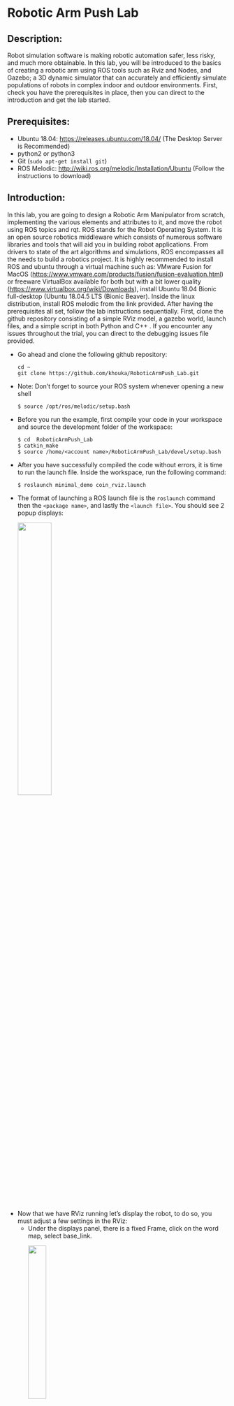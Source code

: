 # Robotic Arm Push Lab 


## Description:
   Robot simulation software is making robotic automation safer, less risky, and much more obtainable. In this lab, you will be introduced to the basics of creating a robotic arm using ROS tools such as Rviz and Nodes, and Gazebo; a 3D dynamic simulator that can accurately and efficiently simulate populations of robots in complex indoor and outdoor environments. First, check you have the prerequisites in place, then you can direct to the introduction and get the lab started. 

## Prerequisites: 
* Ubuntu 18.04: https://releases.ubuntu.com/18.04/ (The Desktop Server is Recommended)
* python2 or python3
* Git (`sudo apt-get install git`)
* ROS Melodic: http://wiki.ros.org/melodic/Installation/Ubuntu (Follow the instructions to download)

## Introduction:
In this lab, you are going to design a Robotic Arm Manipulator from scratch, implementing the various elements and attributes to it, and move the robot using ROS topics and rqt. ROS stands for the Robot Operating System. It is an open source robotics middleware which consists of numerous software libraries and tools that will aid you in building robot applications. From drivers to state of the art algorithms and simulations, ROS encompasses all the needs to build a robotics project. It is highly recommended to install ROS and ubuntu through a virtual machine such as: VMware Fusion for MacOS (https://www.vmware.com/products/fusion/fusion-evaluation.html) or freeware VirtualBox available for both but with a bit lower quality (https://www.virtualbox.org/wiki/Downloads), install Ubuntu 18.04 Bionic full-desktop (Ubuntu 18.04.5 LTS (Bionic Beaver). Inside the linux distribution, install ROS melodic from the link provided. After having the prerequisites all set, follow the lab instructions sequentially. First, clone the github repository consisting of a simple RViz model, a gazebo world, launch files, and a simple script in both Python and C++ . If you encounter any issues throughout the trial, you can direct to the debugging issues file provided.

- Go ahead and clone the following github repository:
  ```
  cd ~
  git clone https://github.com/khouka/RoboticArmPush_Lab.git
  ```
- Note: Don’t forget to source your ROS system whenever opening a new shell
  ```
  $ source /opt/ros/melodic/setup.bash
  ```
- Before you run the example, first compile your code in your workspace and source the development folder of the workspace:
  ```
  $ cd  RoboticArmPush_Lab
  $ catkin_make 
  $ source /home/<account name>/RoboticArmPush_Lab/devel/setup.bash
  ```
- After you have successfully compiled the code without errors, it is time to run the launch file. Inside the workspace, run the following command:
  ```
  $ roslaunch minimal_demo coin_rviz.launch
  ```
- The format of launching a ROS launch file is the `roslaunch` command then the `<package name>`, and lastly the `<launch file>`. You should see 2 popup displays:
  <p align="left">
  <img src="figures/1.png" alt="" width="40%">
  </p>
- Now that we have RViz running let’s display the robot, to do so, you must adjust a few settings in the RViz: 
  - Under the displays panel, there is a fixed Frame, click on the word map, select base_link.
    <p align="left">
    <img src="figures/2.png" alt="" width="30%">
    </p>  
  - There should be an Add bottom, at the bottom part of the RViz, click on the Add ,  scroll down and select the RobotModel. 
  - After adding the RobotModel the robot should appear, you can move the robot using the joint_state_publisher pop up. As you can see by moving joint 1 we are rotating around the z axis, and on joint 2 we are rotating around the y axis.
    <p align="left">
    <img src="https://media.giphy.com/media/5RQvkXs6W7LpfIdhyo/giphy.gif" alt="" width="50%">
    </p>
- Let’s configure and save the progress, so that you won’t have to readjust the settings every time you run the simulation. 
  - After adjusting the settings. Click on File in the top left corner, then `Save Config As`:
    <p align="left">
    <img src="figures/3.png" alt="" width="25%">
    </p>
  - Save the configuration inside the launch directory and name it `coin_config.rviz`
  - Lastly, make an adjustment in the `coin_rviz.launch` file by adding: 
    ```
    args=" -d $(find demo)/launch/coin_config.rviz"
    ```
    after the `type="rviz"` part of the code. Save and close the file. 
- Now if you launch the file again, the robot model should appear, as the adjustments were saved. Now let’s go over some basics of ROS, then we will take a look at the code you just ran. 

## ROS Basics:
In this segment, we will briefly go over some of the basics of using ROS. If you want to further learn about ROS, you can also head to the following link: (http://wiki.ros.org/ROS/Tutorials). 
  1. Workspace:
     A catkin workspace is a folder where you modify, build, and install catkin packages. All your work for a specific   project should be encompassed in a workspace. To create a workspace type:
     ```
     $ mkdir <workspace name>
     ```
     It is also good practice to keep all your packages inside an src folder in the workspace:
     ```
     $ cd <workspace name>
     $ mkdir src
     ```
  2. Package:
     A package is a directory that contains all of the files, programs, libraries, and datasets needed to provide some   useful functionality. Every program that you write in ROS will need to be inside a package. To create a package:
     ```
     $ catkin_create_pkg <package name>
     ```

  3. Adding dependencies:
     Inside your catkin package you will see two files: CMakeLists.txt and package.xml.
     - `CMakeLists.txt`:
       CMakeLists.txt file contains a set of directives and instructions describing the project's  source files and          targets. To add depencies, search for the lines:
       ```
       ## is used, also find other catkin packages
       find_package(catkin REQUIRED)
       ```
       Edit to:
       ```
       ## is used, also find other catkin packages
       find_package(catkin REQUIRED COMPONENTS
       package name
       package name
       )
       ```
     - `Package.xml`:
       The same dependencies you added to your CMakelist.txt, you must add here. 
       ```
       <!--   <doc_depend>doxygen</doc_depend> -->
       <buildtool_depend>catkin</buildtool_depend>
       ```
       Add the dependencies in this format, make you sure you save the file afterwards.
       ```
       <build_depend>package name</build_depend>
       <exec_depend>package name</exec_depend>
       ```
  4. Compiling and sourcing:
     After editing the workspace, you must compile your code using:
     ```
     $ catkin_make
     ```
     After compiling you must source the development folder of workspace:
     ```
     $ source /home/<account name>/<workspace name>/devel/setup.bash
     ```
## The Code Explained
- Since this file is in xml format, the file should start with this header. Defining the version first, then the robot name and the xacro xmlns declaration(the link). 
  ```
  <?xml version="1.0"?> 
  <robot name="coin" xmlns:xacro="http://www.ros.org/wiki/xacro">
  ```
- The blue lines are simply for organization and neatness purposes; think of them as dividers, there are many other ways to format your code. `<!--` is used to comment out code in the xml format.
- The material doesn’t display anything by itself, it must be called in one of the links or joints to be used. Think of them as add ons. Here we define materials for color purposes.
  ```
  <material name="< material name >">
    <color rgba="< The Color specified by four numbers representing r/g/b/a >"/>
  </material>
  ```
- Right after that we have the constant definitions. Here is where you will define any constants. The conversion from degree to radians is shown, because that's the unit used.
  ```
  <xacro:property name="deg" value="0.017453293"/>
  ```
- For the next two categories, the links and the joints, we will have a lengthier explanation as they are the fundamentals of any robot simulation. 

### Links:
The link element describes a rigid body with an inertia, visual features, and collision properties. For now we will only focus on the visual property, you will come across the other two properties throughout the lab. Below is a visual understanding of a link, then an unmodified version of the code.
<p align="left">
<img src="figures/link.png" alt="" width="35%">
</p>
```
 <link name="< name of the link>">            
    <visual>
        <geometry>
           <box size="<size values"/>
        </geometry>
        <material name ="< color name>"/>
        <origin rpy="<link’s rpy>" xyz="<link’s xyz"/>
    </visual>
</link>
```
- Create a link tag, and define its name
- Set the geometry of the link:
  - Box (length width height)                         
  - Cylinder (radius length)
- Call the material defined earlier, set which color
- The origins of the link: it’s spawn value xyz,and it’s fixed axis roll, pitch and yaw angles.
<p align="center">
<img src="figures/xyz.png" alt="" width="35%"><img src="figures/rpy.png" alt="" width="35%">
</p>



